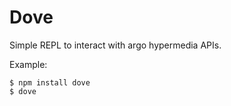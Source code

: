 # Dove

Simple REPL to interact with argo hypermedia APIs.

Example:

```
$ npm install dove
$ dove
```
